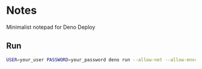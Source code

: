 # Notes

Minimalist notepad for Deno Deploy

## Run

```sh
USER=your_user PASSWORD=your_password deno run --allow-net --allow-env=USER,PASSWORD --unstable server.ts
```
